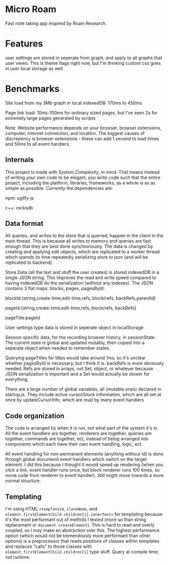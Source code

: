 # Micro Roam

Fast note taking app inspired by Roam Research.

# Features

user settings are stored in seperate from graph, and apply to all graphs that user views. This is theme flags right now, but I'm thinking custom css goes in user local storage as well

# Benchmarks

Site load from my 3Mb graph in local indexedDB: 170ms to 450ms

Page link load: 10ms-100ms for ordinary sized pages, but I've seen 2s for extremely large pages generated by scripts

Note: Website performance depends on your browser, browser extensions, computer, internet connection, and location. The biggest causes of discrepency is browser extensions - these can add 1 second to load times and 50ms to all event handlers.

## Internals

This project is made with *System Complexity*, in mind. That means instead of writing your own code to be elegant, you write code such that the entire project, including the platform, libraries, frameworks, as a whole is as as simple as possible. Currently the dependencies are:

npm: uglify-js

c++: rocksdb

## Data format

All queries, and writes to the store that is queried, happen in the client in the main thread. This is because all writes to memory and queries are fast enough that they are best done synchronously. The data is changed by creating and applying edit objects, which are replicated to a worker thread which spends its time repeatedly serializing store to json (and will be replicated to backend)

Store Data (all the text and stuff the user creates) is stored indexedDB in a single JSON string. This improves the read and write speed compared to having indexedDB do the serialization (without any indexes). The JSON contains 3 flat maps: blocks, pages, pagesById:

blockId:{string,create-time,edit-time,refs,:block/refs, backRefs,parentId}

pageId:{string,create-time,edit-time,refs,:block/refs, backRefs}

pageTitle:pageId

User settings type data is stored in seperate object in localStorage

Session specific data, for the recording browser history, in sessionState. The current state is global and updated mutably, then copied into a seperate object when needed to remember states.

Querying pageTitles for titles would take around 1ms, so it's unclear whether pagesById is necessary, but I think it is. backRefs is more obviously needed. Refs are stored in arrays, not Set, object, or whatever because JSON serialization is important and a Set would actually be slower for everything.

There are a large number of global variables, all (mutable ones) declared in startup.js. They include active cursor/block information, which are all set at once by updateCursorInfo, which are read by many event handlers

## Code organization

The code is arranged by when it is run, not what part of the system it's in. All the event handlers are together, renderers are together, queries are together, commands are together, ect, instead of being arranged into components which each have their own event handling, logic, ect. 

All event handling for non-permanent elements (anything without id) is done through global documend event handlers which switch on the target element. I did this because I thought it would speed up rendering (when you click a link, event handler runs once, but block renderer runs 100 times, so move code from renderer to event handler). Still might move towards a more normal structure.


## Templating

I'm using HTML `<template>`s, `cloneNode`, and `element.firstElementChild.children[1].innerText=` for templating because it's the most performant out of methids I tested (more so than string replacement or `document.createElement`). This is hard to read and overly coupled, so I may make an abstraction over this. The highest performance option (which would not be tremendously more performant than other options) is a preprocessor that reads positions of classes within templates and replaces "calls" to those classes with `element.firstElementChild.children[1]` type stuff. Query at compile time, not runtime.